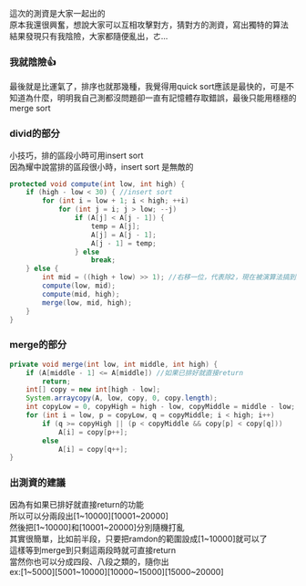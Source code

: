 這次的測資是大家一起出的  
原本我還很興奮，想說大家可以互相攻擊對方，猜對方的測資，寫出獨特的算法  
結果發現只有我陰險，大家都隨便亂出，ㄜ... 
### 我就陰險:thumbsup:
最後就是比運氣了，排序也就那幾種，我覺得用quick sort應該是最快的，可是不知道為什麼，明明我自己測都沒問題卻一直有記憶體存取錯誤，最後只能用穩穩的merge sort


### divid的部分
小技巧，排的區段小時可用insert sort  
因為耀中說當排的區段很小時，insert sort 是無敵的  
````java
protected void compute(int low, int high) {
	if (high - low < 30) { //insert sort
		for (int i = low + 1; i < high; ++i)
			for (int j = i; j > low; --j)
				if (A[j] < A[j - 1]) {
					temp = A[j];
					A[j] = A[j - 1];
					A[j - 1] = temp;
				} else
					break;
	} else {
		int mid = ((high + low) >> 1); //右移一位，代表除2，現在被演算法搞到乘除是2的次方都用位移了，冏
		compute(low, mid);
		compute(mid, high);
		merge(low, mid, high);
	}
}
````
### merge的部分
````java
private void merge(int low, int middle, int high) {
	if (A[middle - 1] <= A[middle]) //如果已排好就直接return
		return;
	int[] copy = new int[high - low];
	System.arraycopy(A, low, copy, 0, copy.length);
	int copyLow = 0, copyHigh = high - low, copyMiddle = middle - low;
	for (int i = low, p = copyLow, q = copyMiddle; i < high; i++)
		if (q >= copyHigh || (p < copyMiddle && copy[p] < copy[q]))
			A[i] = copy[p++];
		else
			A[i] = copy[q++];
}
````
### 出測資的建議
因為有如果已排好就直接return的功能  
所以可以分兩段出\[1\~10000\]\[10001\~20000\]  
然後把\[1\~10000\]和\[10001\~20000\]分別隨機打亂   
其實很簡單，比如前半段，只要把ramdon的範圍設成\[1\~10000\]就可以了  
這樣等到merge到只剩這兩段時就可直接return  
當然你也可以分成四段、八段之類的，隨你出  
ex:\[1\~5000\]\[5001\~10000\]\[10000\~15000\]\[15000\~20000\]  
